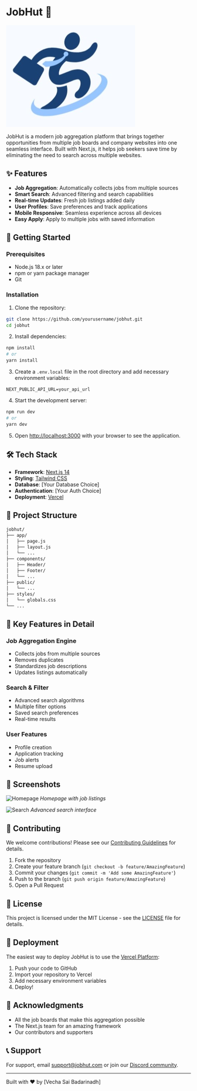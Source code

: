 # JobHut 🎯

![JobHut Banner](public/LOGO.jpg)

JobHut is a modern job aggregation platform that brings together opportunities from multiple job boards and company websites into one seamless interface. Built with Next.js, it helps job seekers save time by eliminating the need to search across multiple websites.

## ✨ Features

- **Job Aggregation**: Automatically collects jobs from multiple sources
- **Smart Search**: Advanced filtering and search capabilities
- **Real-time Updates**: Fresh job listings added daily
- **User Profiles**: Save preferences and track applications
- **Mobile Responsive**: Seamless experience across all devices
- **Easy Apply**: Apply to multiple jobs with saved information

## 🚀 Getting Started

### Prerequisites

- Node.js 18.x or later
- npm or yarn package manager
- Git

### Installation

1. Clone the repository:
```bash
git clone https://github.com/yourusername/jobhut.git
cd jobhut
```

2. Install dependencies:
```bash
npm install
# or
yarn install
```

3. Create a `.env.local` file in the root directory and add necessary environment variables:
```env
NEXT_PUBLIC_API_URL=your_api_url
```

4. Start the development server:
```bash
npm run dev
# or
yarn dev
```

5. Open [http://localhost:3000](http://localhost:3000) with your browser to see the application.

## 🛠️ Tech Stack

- **Framework**: [Next.js 14](https://nextjs.org/)
- **Styling**: [Tailwind CSS](https://tailwindcss.com/)
- **Database**: [Your Database Choice]
- **Authentication**: [Your Auth Choice]
- **Deployment**: [Vercel](https://vercel.com)

## 📂 Project Structure

```
jobhut/
├── app/
│   ├── page.js
│   ├── layout.js
│   └── ...
├── components/
│   ├── Header/
│   ├── Footer/
│   └── ...
├── public/
│   └── ...
├── styles/
│   └── globals.css
└── ...
```

## 🔑 Key Features in Detail

### Job Aggregation Engine
- Collects jobs from multiple sources
- Removes duplicates
- Standardizes job descriptions
- Updates listings automatically

### Search & Filter
- Advanced search algorithms
- Multiple filter options
- Saved search preferences
- Real-time results

### User Features
- Profile creation
- Application tracking
- Job alerts
- Resume upload

## 📱 Screenshots

![Homepage](public/screenshot1.png)
*Homepage with job listings*

![Search](public/screenshot2.png)
*Advanced search interface*

## 🤝 Contributing

We welcome contributions! Please see our [Contributing Guidelines](CONTRIBUTING.md) for details.

1. Fork the repository
2. Create your feature branch (`git checkout -b feature/AmazingFeature`)
3. Commit your changes (`git commit -m 'Add some AmazingFeature'`)
4. Push to the branch (`git push origin feature/AmazingFeature`)
5. Open a Pull Request

## 📄 License

This project is licensed under the MIT License - see the [LICENSE](LICENSE) file for details.

## 🚀 Deployment

The easiest way to deploy JobHut is to use the [Vercel Platform](https://vercel.com):

1. Push your code to GitHub
2. Import your repository to Vercel
3. Add necessary environment variables
4. Deploy!

## 🌟 Acknowledgments

- All the job boards that make this aggregation possible
- The Next.js team for an amazing framework
- Our contributors and supporters

## 📞 Support

For support, email support@jobhut.com or join our [Discord community](discord-link).

---

Built with ❤️ by [Vecha Sai Badarinadh]